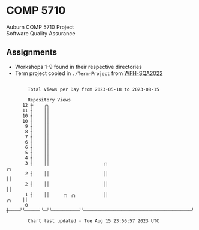 # COMP 5710
Auburn COMP 5710 Project  
Software Quality Assurance

## Assignments
- Workshops 1-9 found in their respective directories
- Term project copied in `./Term-Project` from [WFH-SQA2022](https://github.com/wumphlett/WFH-SQA2022-AUBURN)

```

        Total Views per Day from 2023-05-18 to 2023-08-15

        Repository Views
      12 ┼    ╭╮
      11 ┤    ││
      10 ┤    ││
      10 ┤    ││
       9 ┤    ││
       8 ┤    ││
       7 ┤    ││
       6 ┤    ││
       6 ┤    ││
       5 ┤    ││
       4 ┤    ││
       3 ┤    ││                    ╭╮                                              ╭╮
       2 ┤    ││                    ││                                              ││
       2 ┤    ││                    ││                                              ││
       1 ┤    ││     ╭╮ ╭╮          ││                                        ╭╮    ││
       0 ┼────╯╰─────╯╰─╯╰──────────╯╰────────────────────────────────────────╯╰────╯╰─────────────

        Chart last updated - Tue Aug 15 23:56:57 2023 UTC
        
```
